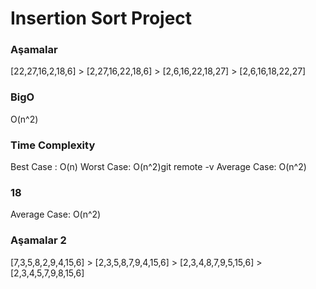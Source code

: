 # Insertion Sort Project

### Aşamalar

[22,27,16,2,18,6] > [2,27,16,22,18,6] > [2,6,16,22,18,27] > [2,6,16,18,22,27]


### BigO

O(n^2)

### Time Complexity

Best Case : O(n)
Worst Case: O(n^2)git remote -v
Average Case: O(n^2)

### 18

Average Case: O(n^2)

### Aşamalar 2

[7,3,5,8,2,9,4,15,6] > [2,3,5,8,7,9,4,15,6] > [2,3,4,8,7,9,5,15,6] > [2,3,4,5,7,9,8,15,6]